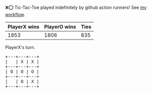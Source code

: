 :x::o: Tic-Tac-Toe played indefinitely by github action runners! See [my workflow](.github/workflows/play.yaml).

|PlayerX wins|PlayerO wins|Ties|
|-|-|-|
|1853|1806|835|

PlayerX's turn.

<pre>
+---+---+---+
|   | X | X |
+---+---+---+
| O | O | O |
+---+---+---+
|   | O | X |
+---+---+---+
</pre>